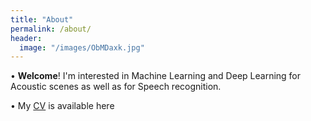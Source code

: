 ```yaml
---
title: "About"
permalink: /about/
header:
  image: "/images/ObMDaxk.jpg"
---
```


•	**Welcome**! I'm interested in Machine Learning and Deep Learning for Acoustic scenes as well as for Speech recognition.

•	My [CV](/images/CV_NO_REF.pdf) is available here
